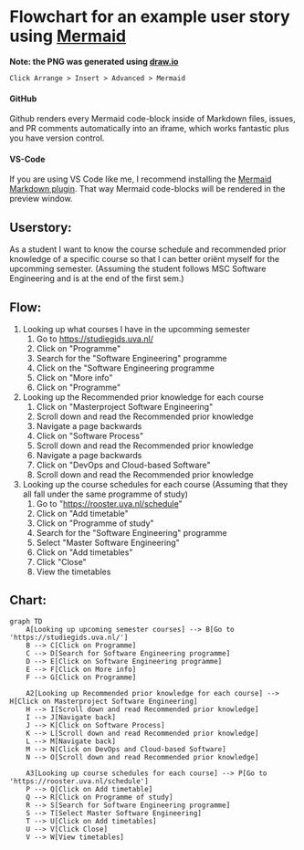# Flowchart for an example user story using [Mermaid](https://david-mohr.com/blog/mermaid-create-diagrams-in-markdown)

**Note: the PNG was generated using [draw.io](https://app.diagrams.net)**

`Click Arrange > Insert > Advanced > Mermaid`

#### GitHub
Github renders every Mermaid code-block inside of Markdown files, issues, and PR comments automatically into an iframe, which works fantastic plus you have version control.

#### VS-Code
If you are using VS Code like me, I recommend installing the [Mermaid Markdown plugin](https://marketplace.visualstudio.com/items?itemName=bierner.markdown-mermaid). That way Mermaid code-blocks will be rendered in the preview window.

## Userstory: 
As a student I want to know the course schedule and recommended prior 
knowledge of a specific course so that I can better oriënt myself for the 
upcomming semester. 
(Assuming the student follows MSC Software Engineering and is at the end of the first sem.)

## Flow:
1. Looking up what courses I have in the upcomming semester
   1. Go to https://studiegids.uva.nl/
   2. Click on "Programme"
   3. Search for the "Software Engineering" programme
   4. Click on the "Software Engineering programme
   5. Click on "More info"
   6. Click on "Programme"
2. Looking up the Recommended prior knowledge for each course
   1. Click on "Masterproject Software Engineering"
   2. Scroll down and read the Recommended prior knowledge
   3. Navigate a page backwards
   4. Click on "Software Process"
   5. Scroll down and read the Recommended prior knowledge
   6. Navigate a page backwards
   7. Click on "DevOps and Cloud-based Software"
   8. Scroll down and read the Recommended prior knowledge
3. Looking up the course schedules for each course 
   (Assuming that they all fall under the same programme of study)
   1. Go to "https://rooster.uva.nl/schedule"
   2. Click on "Add timetable"
   3. Click on "Programme of study"
   4. Search for the "Software Engineering" programme
   5. Select "Master Software Engineering"
   6. Click on "Add timetables"
   7. Click "Close"
   8. View the timetables

## Chart:
```mermaid
graph TD
    A[Looking up upcoming semester courses] --> B[Go to 'https://studiegids.uva.nl/']
    B --> C[Click on Programme]
    C --> D[Search for Software Engineering programme]
    D --> E[Click on Software Engineering programme]
    E --> F[Click on More info]
    F --> G[Click on Programme]

    A2[Looking up Recommended prior knowledge for each course] --> H[Click on Masterproject Software Engineering]
    H --> I[Scroll down and read Recommended prior knowledge]
    I --> J[Navigate back]
    J --> K[Click on Software Process]
    K --> L[Scroll down and read Recommended prior knowledge]
    L --> M[Navigate back]
    M --> N[Click on DevOps and Cloud-based Software]
    N --> O[Scroll down and read Recommended prior knowledge]

    A3[Looking up course schedules for each course] --> P[Go to 'https://rooster.uva.nl/schedule']
    P --> Q[Click on Add timetable]
    Q --> R[Click on Programme of study]
    R --> S[Search for Software Engineering programme]
    S --> T[Select Master Software Engineering]
    T --> U[Click on Add timetables]
    U --> V[Click Close]
    V --> W[View timetables]
```